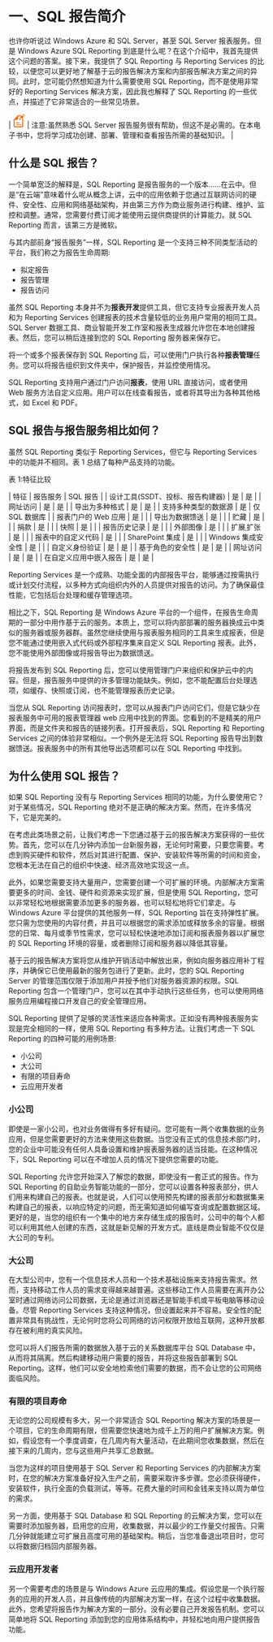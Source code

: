 # 一、SQL 报告简介

也许你听说过 Windows Azure 和 SQL Server，甚至 SQL Server 报表服务。但是 Windows Azure SQL Reporting 到底是什么呢？在这个介绍中，我首先提供这个问题的答案。接下来，我提供了 SQL Reporting 与 Reporting Services 的比较，以便您可以更好地了解基于云的报告解决方案和内部报告解决方案之间的异同。此时，您可能仍然想知道为什么需要使用 SQL Reporting，而不是使用非常好的 Reporting Services 解决方案，因此我也解释了 SQL Reporting 的一些优点，并描述了它非常适合的一些常见场景。

| ![](img/image001.png) | 注意:虽然熟悉 SQL Server 报告服务很有帮助，但这不是必需的。在本电子书中，您将学习成功创建、部署、管理和查看报告所需的基础知识。 |

## 什么是 SQL 报告？

一个简单宽泛的解释是，SQL Reporting 是报告服务的一个版本……在云中。但是“在云端”意味着什么呢从概念上讲，云中的应用依赖于您通过互联网访问的硬件、安全性、应用和网络基础架构，并由第三方作为商业服务进行构建、维护、监控和调整。通常，您需要付费订阅才能使用云提供商提供的计算能力。就 SQL Reporting 而言，该第三方是微软。

与其内部前身“报告服务”一样，SQL Reporting 是一个支持三种不同类型活动的平台，我们称之为报告生命周期:

*   拟定报告
*   报告管理
*   报告访问

虽然 SQL Reporting 本身并不为**报表开发**提供工具，但它支持专业报表开发人员和为 Reporting Services 创建报表的技术含量较低的业务用户常用的相同工具。SQL Server 数据工具、商业智能开发工作室和报表生成器允许您在本地创建报表。然后，您可以稍后连接到您的 SQL Reporting 服务器来保存它。

将一个或多个报表保存到 SQL Reporting 后，可以使用门户执行各种**报表管理**任务。您可以将报告组织到文件夹中，保护报告，并监控使用情况。

SQL Reporting 支持用户通过门户访问**报表**，使用 URL 直接访问，或者使用 Web 服务方法自定义应用。用户可以在线查看报告，或者将其导出为各种其他格式，如 Excel 和 PDF。

## SQL 报告与报告服务相比如何？

虽然 SQL Reporting 类似于 Reporting Services，但它与 Reporting Services 中的功能并不相同。表 1 总结了每种产品支持的功能。

表 1:特征比较

| 特征 | 报告服务 | SQL 报告 |
| 设计工具(SSDT、投标、报告构建器) | 是 | 是 |
| 网址访问 | 是 | 是 |
| 导出为多种格式 | 是 | 是 |
| 支持多种类型的数据源 | 是 | 仅 SQL 数据库 |
| 报表门户的 Web 应用 | 是 |  |
| 导出为数据馈送 | 是 |  |
| 贮藏 | 是 |  |
| 捐款 | 是 |  |
| 快照 | 是 |  |
| 报告历史记录 | 是 |  |
| 外部图像 | 是 |  |
| 扩展ˌ扩张 | 是 |  |
| 报表中的自定义代码 | 是 |  |
| SharePoint 集成 | 是 |  |
| Windows 集成安全性 | 是 |  |
| 自定义身份验证 | 是 | 是 |
| 基于角色的安全性 | 是 | 是 |
| 网址访问 | 是 | 是 |
| 在自定义应用中嵌入报告 | 是 | 是 |

Reporting Services 是一个成熟、功能全面的内部报告平台，能够通过按需执行或计划交付流程，以多种方式向组织内外的人员提供对报告的访问。为了确保最佳性能，它包括后台处理和缓存管理选项。

相比之下，SQL Reporting 是 Windows Azure 平台的一个组件，在报告生命周期的一部分中用作基于云的服务。本质上，您可以将内部部署的服务器换成云中类似的服务器或服务器群。虽然您继续使用与报表服务相同的工具来生成报表，但是您不能通过使用嵌入式代码或外部程序集来自定义 SQL Reporting 报表。此外，您不能使用外部图像或将报告导出为数据馈送。

将报告发布到 SQL Reporting 后，您可以使用管理门户来组织和保护云中的内容。但是，报告服务中提供的许多管理功能缺失。例如，您不能配置后台处理选项，如缓存、快照或订阅，也不能管理报表历史记录。

当您从 SQL Reporting 访问报表时，您可以从报表门户访问它们，但是它缺少在报表服务中可用的报表管理器 web 应用中找到的界面。您看到的不是精美的用户界面，而是文件夹和报告的链接列表。打开报表后，SQL Reporting 和 Reporting Services 之间的体验非常相似。一个例外是无法将 SQL Reporting 报告导出到数据馈送。报表服务中的所有其他导出选项都可以在 SQL Reporting 中找到。

## 为什么使用 SQL 报告？

如果 SQL Reporting 没有与 Reporting Services 相同的功能，为什么要使用它？对于某些情况，SQL Reporting 绝对不是正确的解决方案。然而，在许多情况下，它是完美的。

在考虑此类场景之前，让我们考虑一下您通过基于云的报告解决方案获得的一些优势。首先，您可以在几分钟内添加一台新服务器，无论何时需要，只要您需要。考虑到购买硬件和软件，然后对其进行配置、保护、安装软件等所需的时间和资金，您根本无法在自己的组织中快速、经济高效地实现这一点。

此外，如果您需要支持大量用户，您需要创建一个可扩展的环境。内部解决方案需要更多的时间、金钱、硬件和资源来实现扩展，但是使用 SQL Reporting，您可以非常轻松地根据需要添加更多的服务器，也可以轻松地将它们拿走。与 Windows Azure 平台提供的其他服务一样，SQL Reporting 旨在支持弹性扩展。您只需为您使用的内容付费，并且可以根据您的需求添加或释放多余的容量。根据您的日常、每月或季节性需求，您可以轻松快速地添加订阅和报表服务器以扩展您的 SQL Reporting 环境的容量，或者删除订阅和服务器以降低其容量。

基于云的报告解决方案将您从维护开销活动中解放出来，例如向服务器应用补丁程序，并确保它已使用最新的服务包进行了更新。此时，您的 SQL Reporting Server 的管理范围仅限于添加用户并授予他们对服务器资源的权限。SQL Reporting 包含一个管理门户，您可以在其中手动执行这些任务，也可以使用网络服务应用编程接口开发自己的安全管理应用。

SQL Reporting 提供了足够的灵活性来适应各种需求。正如没有两种报表服务实现是完全相同的一样，使用 SQL Reporting 有多种方法。让我们考虑一下 SQL Reporting 的四种可能的用例场景:

*   小公司
*   大公司
*   有限的项目寿命
*   云应用开发者

### 小公司

即使是一家小公司，也对业务做得有多好有疑问。您可能有一两个收集数据的业务应用，但是您需要更好的方法来使用这些数据。当您没有正式的信息技术部门时，您的企业中可能没有任何人具备设置和维护报表服务器的适当技能。在这种情况下，SQL Reporting 可以在不增加人员的情况下提供您需要的功能。

SQL Reporting 允许您开始深入了解您的数据，即使没有一套正式的报告。作为 SQL Reporting 的自助业务智能功能的一部分，您可以设置各种报表部分，供人们用来构建自己的报表。也就是说，人们可以使用预先构建的报表部分和数据集来构建自己的报表，以响应特定的问题，而无需知道如何编写查询或配置数据区域。更好的是，当您的组织有一个集中的地方来存储生成的报告时，公司中的每个人都可以利用其他人创建的东西，这就是新见解的开发方式。底线是商业智能不仅仅是大公司的专利。

### 大公司

在大型公司中，您有一个信息技术人员和一个技术基础设施来支持报告需求。然而，支持移动工作人员的需求变得越来越普遍。这些移动工作人员需要在离开办公室时通过网络访问公司数据，无论是通过浏览器还是智能手机或平板电脑等移动设备。尽管 Reporting Services 支持这种情况，但设置起来并不容易。安全性的配置非常具有挑战性，无论何时您将公司网络的访问权限开放给互联网，这种开放都存在被利用的真实风险。

您可以将人们报告所需的数据放入基于云的关系数据库平台 SQL Database 中，从而将其隔离。然后构建移动用户需要的报告，并将这些报告部署到 SQL Reporting。这样，他们可以安全地检索他们需要的数据，而不会让您的公司网络面临风险。

### 有限的项目寿命

无论您的公司规模有多大，另一个非常适合 SQL Reporting 解决方案的场景是一个项目，它的生命周期有限，但需要您快速地为成千上万的用户扩展解决方案。例如，假设您有一个季度调查，在几周内有大量活动，在此期间您收集数据，然后在接下来的几周内，您与这些用户共享汇总数据。

当您为这样的项目使用基于 SQL Server 和 Reporting Services 的内部解决方案时，在您的解决方案准备好投入生产之前，需要采取许多步骤。您必须获得硬件，安装软件，执行全面的负载测试，等等。花费大量的时间和金钱来支持以周为单位的需求。

另一方面，使用基于 SQL Database 和 SQL Reporting 的云解决方案，您可以在需要时添加服务器，启用您的应用，收集数据，并以最少的工作量交付报告。只需几分钟就能建立可扩展且高度可用的基础架构。稍后，当您准备退出项目时，您可以将数据归档回内部服务器。

### 云应用开发者

另一个需要考虑的场景是与 Windows Azure 云应用的集成。假设您是一个执行服务的应用的开发人员，并且像传统的内部解决方案一样，在这个过程中收集数据。此外，您希望将报告作为解决方案的一部分。没有必要自己开发报告机制。您可以简单地将 SQL Reporting 添加到您的应用体系结构中，并轻松地向用户提供报告功能。